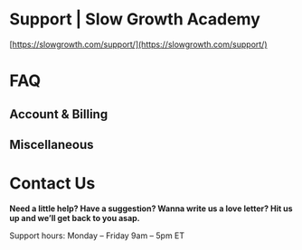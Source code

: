 # Support | Slow Growth Academy

[https://slowgrowth.com/support/](https://slowgrowth.com/support/)

# FAQ

## Account & Billing

## Miscellaneous

# Contact Us

**Need a little help? Have a suggestion? Wanna write us a love letter? Hit us up and we’ll get back to you asap.**

Support hours: Monday – Friday 9am – 5pm ET